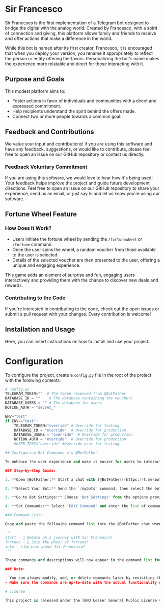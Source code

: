 # Sir Francesco

Sir Francesco is the first implementation of a Telegram bot designed to bridge the digital with the analog world. Created by Francesco, with a spirit of connection and giving, this platform allows family and friends to receive and offer actions that make a difference in the world.

While this bot is named after its first creator, Francesco, it is encouraged that when you deploy your version, you rename it appropriately to reflect the person or entity offering the favors. Personalizing the bot's name makes the experience more relatable and direct for those interacting with it.

## Purpose and Goals

This modest platform aims to:

- Foster actions in favor of individuals and communities with a direct and expressed commitment.
- Help recipients understand the spirit behind the offers made.
- Connect two or more people towards a common goal.

## Feedback and Contributions

We value your input and contributions! If you are using this software and have any feedback, suggestions, or would like to contribute, please feel free to open an issue on our GitHub repository or contact us directly.

### Feedback Voluntary Commitment

If you are using this software, we would love to hear how it's being used! Your feedback helps improve the project and guide future development directions. Feel free to open an issue on our GitHub repository to share your experience, send us an email, or just say hi and let us know you're using our software.


## Fortune Wheel Feature

### How Does It Work?

- Users initiate the fortune wheel by sending the `/fortunewheel` or `/fortune` command.
- Once the user spins the wheel, a random voucher from those available to the user is selected.
- Details of the selected voucher are then presented to the user, offering a unique and engaging experience.

This game adds an element of surprise and fun, engaging users interactively and providing them with the chance to discover new deals and rewards.




### Contributing to the Code

If you're interested in contributing to the code, check out the open issues or submit a pull request with your changes. Every contribution is welcome!

## Installation and Usage

Here, you can insert instructions on how to install and use your project.


# Configuration

To configure the project, create a `config.py` file in the root of the project with the following contents:

```python
# config.py
TELEGRAM_TOKEN=""  # The token received from @BotFather
DATABASE_ID = ""    # The database containing the vouchers
DATABASE_USERS = "" # The database for users
NOTION_AUTH = "secret_"

ENV="test"
if ENV=="test":
    TELEGRAM_TOKEN="override" # Override for testing
    DATABASE_ID = "override"  # Override for production
    DATABASE_USERS = "override"  # Override for production
    NOTION_AUTH = "override"  # Override for production
    #USER_TEST="override" #Override user for testing

## Configuring Bot Commands via @BotFather

To enhance the user experience and make it easier for users to interact with Sir Francesco, you can configure the bot commands with descriptions and emojis. This provides a quick guide and visual cues for users when they start typing '/' in the chat. Here's how you can set them up via @BotFather:

### Step-by-Step Guide:

1. **Open @BotFather:** Start a chat with [@BotFather](https://t.me/botfather) on Telegram.

2. **Select Your Bot:** Send the `/mybots` command, then select the bot you are configuring, which is Sir Francesco in this case.

3. **Go to Bot Settings:** Choose 'Bot Settings' from the options provided by @BotFather.

4. **Set Commands:** Select 'Edit Command' and enter the list of commands you want to set for your bot.

### Command List:

Copy and paste the following command list into the @BotFather chat when prompted:

''' 
start - 🚀 Embark on a journey with Sir Francesco!
fortune - 🎡 Spin the wheel of fortune!
info - ℹ️ Curious about Sir Francesco?
'''

These commands and descriptions will now appear in the command list for users interacting with Sir Francesco. It's a great way to guide users and make the bot feel more friendly and accessible.

### Note:

- You can always modify, add, or delete commands later by revisiting the @BotFather and adjusting your bot's settings.
- Make sure the commands are up-to-date with the actual functionality of your bot to avoid any confusion for the users.

# License

This project is released under the [GNU Lesser General Public License v3.0](./LICENSE). Please refer to the license file for more information.
